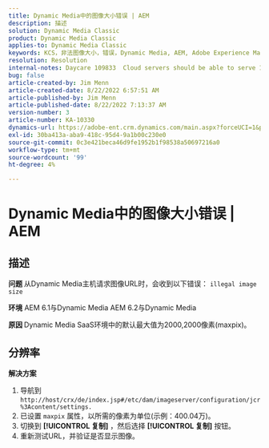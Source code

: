 ```yaml
---
title: Dynamic Media中的图像大小错误 | AEM
description: 描述
solution: Dynamic Media Classic
product: Dynamic Media Classic
applies-to: Dynamic Media Classic
keywords: KCS，非法图像大小，错误，Dynamic Media, AEM, Adobe Experience Manager
resolution: Resolution
internal-notes: Daycare 109833  Cloud servers should be able to serve 10000x10000 as a maximum. Check with Tech Ops if any problem with this
bug: false
article-created-by: Jim Menn
article-created-date: 8/22/2022 6:57:51 AM
article-published-by: Jim Menn
article-published-date: 8/22/2022 7:13:37 AM
version-number: 3
article-number: KA-10330
dynamics-url: https://adobe-ent.crm.dynamics.com/main.aspx?forceUCI=1&pagetype=entityrecord&etn=knowledgearticle&id=804669ba-e721-ed11-b83e-0022480866ad
exl-id: 30ba413a-aba9-418c-95d4-9a1b00c230e0
source-git-commit: 0c3e421beca46d9fe1952b1f98538a50697216a0
workflow-type: tm+mt
source-wordcount: '99'
ht-degree: 4%

---
```


# Dynamic Media中的图像大小错误 | AEM

## 描述


<b>问题 </b>
从Dynamic Media主机请求图像URL时，会收到以下错误：
`illegal image size`

<b>环境</b>
AEM 6.1与Dynamic Media AEM 6.2与Dynamic Media

<b>原因 </b>
Dynamic Media SaaS环境中的默认最大值为2000,2000像素(maxpix)。


## 分辨率


<b>解决方案</b>

1. 导航到 `http://host/crx/de/index.jsp#/etc/dam/imageserver/configuration/jcr%3Acontent/settings.`
2. 已设置 `maxpix` 属性，以所需的像素为单位(示例：400.04万)。
3. 切换到 <b>[!UICONTROL 复制]</b> ，然后选择 <b>[!UICONTROL 复制]</b> 按钮。
4. 重新测试URL，并验证是否显示图像。
